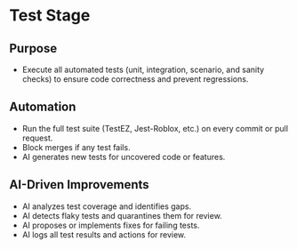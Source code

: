 # Test Stage

## Purpose
- Execute all automated tests (unit, integration, scenario, and sanity checks) to ensure code correctness and prevent regressions.

## Automation
- Run the full test suite (TestEZ, Jest-Roblox, etc.) on every commit or pull request.
- Block merges if any test fails.
- AI generates new tests for uncovered code or features.

## AI-Driven Improvements
- AI analyzes test coverage and identifies gaps.
- AI detects flaky tests and quarantines them for review.
- AI proposes or implements fixes for failing tests.
- AI logs all test results and actions for review. 
